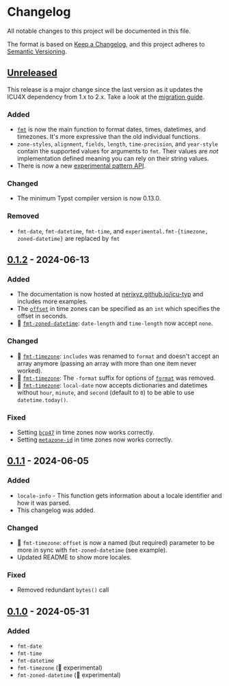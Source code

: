 # Changelog

<!-- markdownlint-configure-file { "no-duplicate-heading": { "siblings_only": true } } -->

All notable changes to this project will be documented in this file.

The format is based on [Keep a Changelog](https://keepachangelog.com/en/1.1.0/),
and this project adheres to [Semantic Versioning](https://semver.org/spec/v2.0.0.html).

<!--
Types of changes:
    - Added for new features.
    - Changed for changes in existing functionality.
    - Deprecated for soon-to-be removed features.
    - Removed for now removed features.
    - Fixed for any bug fixes.
    - Security in case of vulnerabilities.
-->

## [Unreleased]

This release is a major change since the last version as it updates the ICU4X dependency from 1.x to 2.x. Take a look at the [migration guide](https://nerixyz.github.io/icu-typ/v0.2.0/migration/).

### Added

- [`fmt`](https://nerixyz.github.io/icu-typ/v0.2.0/fmt) is now the main function to format dates, times, datetimes, and timezones. It's more expressive than the old individual functions.
- `zone-styles`, `alignment`, `fields`, `length`, `time-precision`, and `year-style` contain the supported values for arguments to `fmt`. Their values are _not_ implementation defined meaning you can rely on their string values.
- There is now a new [experimental pattern API](https://nerixyz.github.io/icu-typ/v0.2.0/fmt/#experimental-pattern).

### Changed

- The minimum Typst compiler version is now 0.13.0.

### Removed

- `fmt-date`, `fmt-datetime`, `fmt-time`, and `experimental.fmt-{timezone, zoned-datetime}` are replaced by `fmt`

## [0.1.2] - 2024-06-13

### Added

- The documentation is now hosted at [nerixyz.github.io/icu-typ](https://nerixyz.github.io/icu-typ/) and includes more examples.
- The [`offset`](https://nerixyz.github.io/icu-typ/v0.1.2/fmt-timezone/#offset) in time zones can be specified as an `int` which specifies the offset in seconds.
- 🚧 [`fmt-zoned-datetime`](https://nerixyz.github.io/icu-typ/v0.1.2/fmt-zoned-datetime): `date-length` and `time-length` now accept `none`.

### Changed

- 🚧 [`fmt-timezone`](https://nerixyz.github.io/icu-typ/v0.1.2/fmt-timezone): `includes` was renamed to `format` and doesn't accept an array anymore (passing an array with more than one item never worked).
- 🚧 [`fmt-timezone`](https://nerixyz.github.io/icu-typ/v0.1.2/fmt-timezone): The `-format` suffix for options of [`format`](https://nerixyz.github.io/icu-typ/v0.1.2/fmt-timezone#format) was removed.
- 🚧 [`fmt-timezone`](https://nerixyz.github.io/icu-typ/v0.1.2/fmt-timezone): `local-date` now accepts dictionaries and datetimes without `hour`, `minute`, and `second` (default to `0`) to be able to use `datetime.today()`.

### Fixed

- Setting [`bcp47`](https://nerixyz.github.io/icu-typ/v0.1.2/fmt-timezone/#bcp47) in time zones now works correctly.
- Setting [`metazone-id`](https://nerixyz.github.io/icu-typ/v0.1.2/fmt-timezone/#metazone-id) in time zones now works correctly.

## [0.1.1] - 2024-06-05

### Added

- `locale-info` - This function gets information about a locale identifier and how it was parsed.
- This changelog was added.

### Changed

- 🚧 `fmt-timezone`: `offset` is now a named (but required) parameter to be more in sync with `fmt-zoned-datetime` (see example).
- Updated README to show more locales.

### Fixed

- Removed redundant `bytes()` call

## [0.1.0] - 2024-05-31

### Added

- `fmt-date`
- `fmt-time`
- `fmt-datetime`
- `fmt-timezone` (🚧 experimental)
- `fmt-zoned-datetime` (🚧 experimental)

[unreleased]: https://github.com/Nerixyz/icu-typ/compare/v0.1.2...HEAD
[0.1.2]: https://github.com/Nerixyz/icu-typ/compare/v0.1.1...v0.1.2
[0.1.1]: https://github.com/Nerixyz/icu-typ/releases/tag/v0.1.0...v0.1.1
[0.1.0]: https://github.com/Nerixyz/icu-typ/releases/tag/v0.1.0
